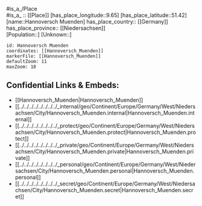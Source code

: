 ﻿---
location: [51.42,9.65] 
mapzoom: [7,12] 
mapmarker: city 
type: City
tags:
- geo/City


SpocWebEntityId: 30762
isDeleted: false
confidential: public

---
#is_a_/Place  
#is_a_ :: [[Place]] 
[has_place_longitude::9.65] 
[has_place_latitude::51.42] 
[name::Hannoversch Muenden] 
has_place_country:: [[Germany]]  
has_place_province:: [[Niedersachsen]]  
[Population::] 
[Unknown::] 


```leaflet
id: Hannoversch Muenden
coordinates: [[Hannoversch_Muenden]] 
markerFile: [[Hannoversch_Muenden]] 
defaultZoom: 11 
maxZoom: 18
```


## Confidential Links & Embeds: 
- [[Hannoversch_Muenden|Hannoversch_Muenden]]  
- [[../../../../../../../../_internal/geo/Continent/Europe/Germany/West/Niedersachsen/City/Hannoversch_Muenden.internal|Hannoversch_Muenden.internal]] 
- [[../../../../../../../../_protect/geo/Continent/Europe/Germany/West/Niedersachsen/City/Hannoversch_Muenden.protect|Hannoversch_Muenden.protect]] 
- [[../../../../../../../../_private/geo/Continent/Europe/Germany/West/Niedersachsen/City/Hannoversch_Muenden.private|Hannoversch_Muenden.private]] 
- [[../../../../../../../../_personal/geo/Continent/Europe/Germany/West/Niedersachsen/City/Hannoversch_Muenden.personal|Hannoversch_Muenden.personal]] 
- [[../../../../../../../../_secret/geo/Continent/Europe/Germany/West/Niedersachsen/City/Hannoversch_Muenden.secret|Hannoversch_Muenden.secret]] 
